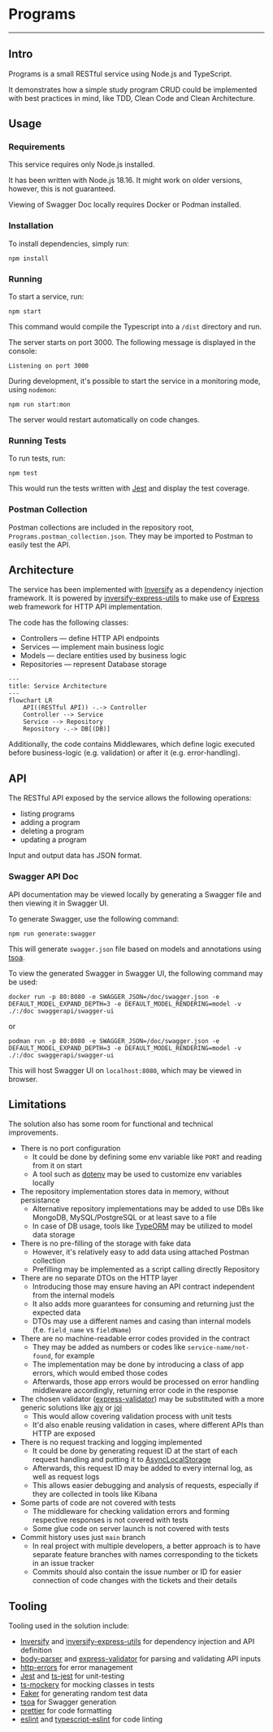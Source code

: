 # Programs

---

## Intro

Programs is a small RESTful service using Node.js and TypeScript.

It demonstrates how a simple study program CRUD could be implemented with best practices in mind, like TDD, Clean Code and Clean Architecture.

## Usage

### Requirements

This service requires only Node.js installed.

It has been written with Node.js 18.16. It might work on older versions, however, this is not guaranteed.

Viewing of Swagger Doc locally requires Docker or Podman installed.

### Installation

To install dependencies, simply run:

```
npm install
```

### Running

To start a service, run:

```
npm start
```

This command would compile the Typescript into a `/dist` directory and run.

The server starts on port 3000. The following message is displayed in the console:

```
Listening on port 3000
```

During development, it's possible to start the service in a monitoring mode, using `nodemon`:

```
npm run start:mon
```

The server would restart automatically on code changes.

### Running Tests

To run tests, run:

```
npm test
```

This would run the tests written with [Jest](https://jestjs.io) and display the test coverage.

### Postman Collection

Postman collections are included in the repository root, `Programs.postman_collection.json`. They may be imported to Postman to easily test the API.

## Architecture

The service has been implemented with [Inversify](https://inversify.io) as a dependency injection framework. It is powered by [inversify-express-utils](https://github.com/inversify/inversify-express-utils) to make use of [Express](https://expressjs.com) web framework for HTTP API implementation.

The code has the following classes:

-   Controllers — define HTTP API endpoints
-   Services — implement main business logic
-   Models — declare entities used by business logic
-   Repositories — represent Database storage

```mermaid
---
title: Service Architecture
---
flowchart LR
    API((RESTful API)) -.-> Controller
    Controller --> Service
    Service --> Repository
    Repository -.-> DB[(DB)]
```

Additionally, the code contains Middlewares, which define logic executed before business-logic (e.g. validation) or after it (e.g. error-handling).

## API

The RESTful API exposed by the service allows the following operations:

-   listing programs
-   adding a program
-   deleting a program
-   updating a program

Input and output data has JSON format.

### Swagger API Doc

API documentation may be viewed locally by generating a Swagger file and then viewing it in Swagger UI.

To generate Swagger, use the following command:

```
npm run generate:swagger
```

This will generate `swagger.json` file based on models and annotations using [tsoa](https://tsoa-community.github.io/docs/).

To view the generated Swagger in Swagger UI, the following command may be used:

```
docker run -p 80:8080 -e SWAGGER_JSON=/doc/swagger.json -e DEFAULT_MODEL_EXPAND_DEPTH=3 -e DEFAULT_MODEL_RENDERING=model -v ./:/doc swaggerapi/swagger-ui
```

or

```
podman run -p 80:8080 -e SWAGGER_JSON=/doc/swagger.json -e DEFAULT_MODEL_EXPAND_DEPTH=3 -e DEFAULT_MODEL_RENDERING=model -v ./:/doc swaggerapi/swagger-ui
```

This will host Swagger UI on `localhost:8080`, which may be viewed in browser.

## Limitations

The solution also has some room for functional and technical improvements.

-   There is no port configuration
    -   It could be done by defining some env variable like `PORT` and reading from it on start
    -   A tool such as [dotenv](https://github.com/motdotla/dotenv) may be used to customize env variables locally
-   The repository implementation stores data in memory, without persistance
    -   Alternative repository implementations may be added to use DBs like MongoDB, MySQL/PostgreSQL or at least save to a file
    -   In case of DB usage, tools like [TypeORM](https://typeorm.io) may be utilized to model data storage
-   There is no pre-filling of the storage with fake data
    -   However, it's relatively easy to add data using attached Postman collection
    -   Prefilling may be implemented as a script calling directly Repository
-   There are no separate DTOs on the HTTP layer
    -   Introducing those may ensure having an API contract independent from the internal models
    -   It also adds more guarantees for consuming and returning just the expected data
    -   DTOs may use a different names and casing than internal models (f.e. `field_name` vs `fieldName`)
-   There are no machine-readable error codes provided in the contract
    -   They may be added as numbers or codes like `service-name/not-found`, for example
    -   The implementation may be done by introducing a class of app errors, which would embed those codes
    -   Afterwards, those app errors would be processed on error handling middleware accordingly, returning error code in the response
-   The chosen validator ([express-validator](https://express-validator.github.io/docs)) may be substituted with a more generic solutions like [ajv](https://ajv.js.org) or [joi](https://joi.dev)
    -   This would allow covering validation process with unit tests
    -   It'd also enable reusing validation in cases, where different APIs than HTTP are exposed
-   There is no request tracking and logging implemented
    -   It could be done by generating request ID at the start of each request handling and putting it to [AsyncLocalStorage](https://nodejs.org/api/async_context.html#class-asynclocalstorage)
    -   Afterwards, this request ID may be added to every internal log, as well as request logs
    -   This allows easier debugging and analysis of requests, especially if they are collected in tools like Kibana
-   Some parts of code are not covered with tests
    -   The middleware for checking validation errors and forming respective responses is not covered with tests
    -   Some glue code on server launch is not covered with tests
-   Commit history uses just `main` branch
    -   In real project with multiple developers, a better approach is to have separate feature branches with names corresponding to the tickets in an issue tracker
    -   Commits should also contain the issue number or ID for easier connection of code changes with the tickets and their details

## Tooling

Tooling used in the solution include:

-   [Inversify](https://inversify.io) and [inversify-express-utils](https://github.com/inversify/inversify-express-utils) for dependency injection and API definition
-   [body-parser](https://github.com/expressjs/body-parser) and [express-validator](https://express-validator.github.io/docs) for parsing and validating API inputs
-   [http-errors](https://github.com/jshttp/http-errors) for error management
-   [Jest](https://jestjs.io) and [ts-jest](https://github.com/kulshekhar/ts-jest) for unit-testing
-   [ts-mockery](https://github.com/ike18t/ts-mockery) for mocking classes in tests
-   [Faker](https://fakerjs.dev) for generating random test data
-   [tsoa](https://tsoa-community.github.io/docs/) for Swagger generation
-   [prettier](https://prettier.io) for code formatting
-   [eslint](https://eslint.org) and [typescript-eslint](https://typescript-eslint.io) for code linting
